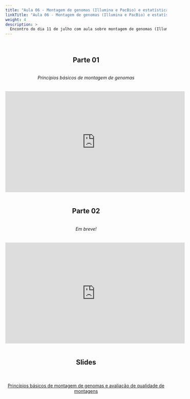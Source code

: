 ```yaml
---
title: "Aula 06 - Montagem de genomas (Illumina e PacBio) e estatísticas básicas de qualidade: L50, N50, tamanho, quantidade de contigs/scaffolds, cobertura, completude, contaminação"
linkTitle: "Aula 06 - Montagem de genomas (Illumina e PacBio) e estatísticas básicas de qualidade: L50, N50, tamanho, quantidade de contigs/scaffolds, cobertura, completude, contaminação"
weight: 4
description: >
  Encontro do dia 11 de julho com aula sobre montagem de genomas (Illumina e PacBio) e estatísticas básicas de qualidade: L50, N50, tamanho, quantidade de contigs/scaffolds, cobertura, completude, contaminação
---
```


<br>
<div align="center">
<h2>Parte 01</h2>
<br>
<i>Princípios básicos de montagem de genomas</i>
<br><br><br>
<iframe width="560" height="315" src="https://www.youtube.com/embed/CFO0PwggBRk" frameborder="0" allow="accelerometer; autoplay; clipboard-write; encrypted-media; gyroscope; picture-in-picture" allowfullscreen></iframe>
<br><br>

<h2>Parte 02</h2>
<br>
<i>Em breve!</i>
<br><br><br>
<iframe width="560" height="315" src="https://www.youtube.com/embed/" frameborder="0" allow="accelerometer; autoplay; clipboard-write; encrypted-media; gyroscope; picture-in-picture" allowfullscreen></iframe>
<br><br>

<h2>Slides</h2>
<br><br>
<a href="https://github.com/desirrepetters/gstreinamentoeconsultoria/raw/master/userguide/content/pt-br/genomica/2023_01/sincronas/pdf/aula_06.pdf">Princípios básicos de montagem de genomas e avaliação de qualidade de montagens</a>
<br><br>
</div>